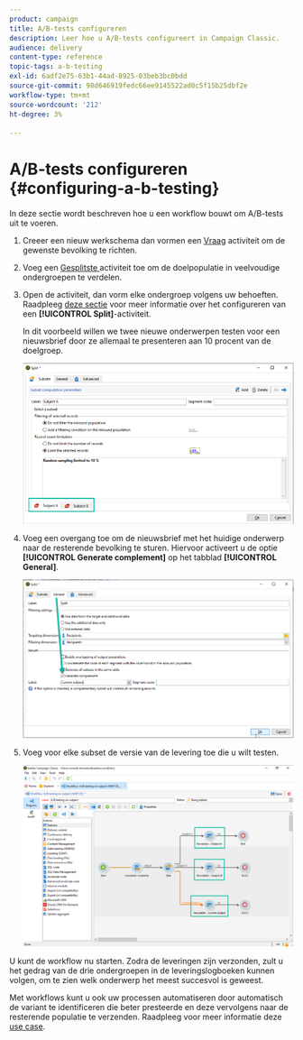 ```yaml
---
product: campaign
title: A/B-tests configureren
description: Leer hoe u A/B-tests configureert in Campaign Classic.
audience: delivery
content-type: reference
topic-tags: a-b-testing
exl-id: 6adf2e75-63b1-44ad-8925-03beb3bc0bdd
source-git-commit: 98d646919fedc66ee9145522ad0c5f15b25dbf2e
workflow-type: tm+mt
source-wordcount: '212'
ht-degree: 3%

---
```


# A/B-tests configureren {#configuring-a-b-testing}

In deze sectie wordt beschreven hoe u een workflow bouwt om A/B-tests uit te voeren.

1. Creeer een nieuw werkschema dan vormen een [Vraag](../../workflow/using/query.md) activiteit om de gewenste bevolking te richten.

1. Voeg een [Gesplitste ](../../workflow/using/split.md) activiteit toe om de doelpopulatie in veelvoudige ondergroepen te verdelen.

1. Open de activiteit, dan vorm elke ondergroep volgens uw behoeften. Raadpleeg [deze sectie](../../workflow/using/split.md) voor meer informatie over het configureren van een **[!UICONTROL Split]**-activiteit.

   In dit voorbeeld willen we twee nieuwe onderwerpen testen voor een nieuwsbrief door ze allemaal te presenteren aan 10 procent van de doelgroep.

   ![](assets/ab-testing-split.png)

1. Voeg een overgang toe om de nieuwsbrief met het huidige onderwerp naar de resterende bevolking te sturen. Hiervoor activeert u de optie **[!UICONTROL Generate complement]** op het tabblad **[!UICONTROL General]**.

   ![](assets/ab-testing-complement.png)

1. Voeg voor elke subset de versie van de levering toe die u wilt testen.

   ![](assets/ab-testing-delivery.png)

U kunt de workflow nu starten. Zodra de leveringen zijn verzonden, zult u het gedrag van de drie ondergroepen in de leveringslogboeken kunnen volgen, om te zien welk onderwerp het meest succesvol is geweest.

Met workflows kunt u ook uw processen automatiseren door automatisch de variant te identificeren die beter presteerde en deze vervolgens naar de resterende populatie te verzenden. Raadpleeg voor meer informatie deze [use case](../../delivery/using/a-b-testing-use-case.md).
